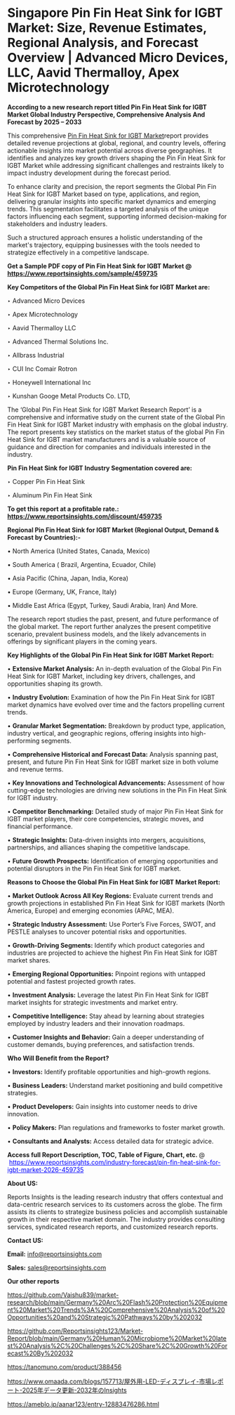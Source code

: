 # Singapore Pin Fin Heat Sink for IGBT Market: Size, Revenue Estimates, Regional Analysis, and Forecast Overview | Advanced Micro Devices, LLC, Aavid Thermalloy, Apex Microtechnology 

<strong>According to a new research report titled Pin Fin Heat Sink for IGBT Market Global Industry Perspective, Comprehensive Analysis And Forecast by 2025 – 2033</strong>

This comprehensive <a href=https://www.reportsinsights.com/sample/459735>Pin Fin Heat Sink for IGBT Market</a>report provides detailed revenue projections at global, regional, and country levels, offering actionable insights into market potential across diverse geographies. It identifies and analyzes key growth drivers shaping the Pin Fin Heat Sink for IGBT Market while addressing significant challenges and restraints likely to impact industry development during the forecast period.

To enhance clarity and precision, the report segments the Global Pin Fin Heat Sink for IGBT Market based on type, applications, and region, delivering granular insights into specific market dynamics and emerging trends. This segmentation facilitates a targeted analysis of the unique factors influencing each segment, supporting informed decision-making for stakeholders and industry leaders.

Such a structured approach ensures a holistic understanding of the market's trajectory, equipping businesses with the tools needed to strategize effectively in a competitive landscape.

<strong>Get a Sample PDF copy of Pin Fin Heat Sink for IGBT Market </strong><strong>@<a href=https://www.reportsinsights.com/sample/459735 style=color:#0000ff;> https://www.reportsinsights.com/sample/459735</a></strong></font>

<strong>Key Competitors of the Global Pin Fin Heat Sink for IGBT Market are:</strong>

‣ Advanced Micro Devices

‣ Apex Microtechnology 

‣ Aavid Thermalloy LLC

‣ Advanced Thermal Solutions Inc.

‣ Allbrass Industrial

‣ CUI Inc Comair Rotron

‣ Honeywell International Inc

‣ Kunshan Googe Metal Products Co. LTD,

The ‘Global Pin Fin Heat Sink for IGBT Market Research Report’ is a comprehensive and informative study on the current state of the Global Pin Fin Heat Sink for IGBT Market industry with emphasis on the global industry. The report presents key statistics on the market status of the global Pin Fin Heat Sink for IGBT market manufacturers and is a valuable source of guidance and direction for companies and individuals interested in the industry.

<strong>Pin Fin Heat Sink for IGBT Industry Segmentation covered are:</strong>

‣ Copper Pin Fin Heat Sink

‣ Aluminum Pin Fin Heat Sink

<strong>To get this report at a profitable rate.: <a href=https://www.reportsinsights.com/discount/459735 style=color:#0000ff;>https://www.reportsinsights.com/discount/459735</a></strong></font>

<strong>Regional Pin Fin Heat Sink for IGBT Market (Regional Output, Demand &amp; Forecast by Countries):-</strong>

• North America (United States, Canada, Mexico)

• South America ( Brazil, Argentina, Ecuador, Chile)

• Asia Pacific (China, Japan, India, Korea)

• Europe (Germany, UK, France, Italy)

• Middle East Africa (Egypt, Turkey, Saudi Arabia, Iran) And More.

The research report studies the past, present, and future performance of the global market. The report further analyzes the present competitive scenario, prevalent business models, and the likely advancements in offerings by significant players in the coming years.

<strong>Key Highlights of the Global Pin Fin Heat Sink for IGBT Market Report:</strong>

• <strong>Extensive Market Analysis:</strong> An in-depth evaluation of the Global Pin Fin Heat Sink for IGBT Market, including key drivers, challenges, and opportunities shaping its growth.

• <strong>Industry Evolution:</strong> Examination of how the Pin Fin Heat Sink for IGBT market dynamics have evolved over time and the factors propelling current trends.

• <strong>Granular Market Segmentation:</strong> Breakdown by product type, application, industry vertical, and geographic regions, offering insights into high-performing segments.

• <strong>Comprehensive Historical and Forecast Data:</strong> Analysis spanning past, present, and future Pin Fin Heat Sink for IGBT market size in both volume and revenue terms.

• <strong>Key Innovations and Technological Advancements:</strong> Assessment of how cutting-edge technologies are driving new solutions in the Pin Fin Heat Sink for IGBT industry.

• <strong>Competitor Benchmarking:</strong> Detailed study of major Pin Fin Heat Sink for IGBT market players, their core competencies, strategic moves, and financial performance.

• <strong>Strategic Insights:</strong> Data-driven insights into mergers, acquisitions, partnerships, and alliances shaping the competitive landscape.

• <strong>Future Growth Prospects:</strong> Identification of emerging opportunities and potential disruptors in the Pin Fin Heat Sink for IGBT market.

<strong>Reasons to Choose the Global Pin Fin Heat Sink for IGBT Market Report:</strong>

• <strong>Market Outlook Across All Key Regions:</strong> Evaluate current trends and growth projections in established Pin Fin Heat Sink for IGBT markets (North America, Europe) and emerging economies (APAC, MEA).

• <strong>Strategic Industry Assessment:</strong> Use Porter’s Five Forces, SWOT, and PESTLE analyses to uncover potential risks and opportunities.

• <strong>Growth-Driving Segments:</strong> Identify which product categories and industries are projected to achieve the highest Pin Fin Heat Sink for IGBT market shares.

• <strong>Emerging Regional Opportunities:</strong> Pinpoint regions with untapped potential and fastest projected growth rates.

• <strong>Investment Analysis:</strong> Leverage the latest Pin Fin Heat Sink for IGBT market insights for strategic investments and market entry.

• <strong>Competitive Intelligence:</strong> Stay ahead by learning about strategies employed by industry leaders and their innovation roadmaps.

• <strong>Customer Insights and Behavior:</strong> Gain a deeper understanding of customer demands, buying preferences, and satisfaction trends.

<strong>Who Will Benefit from the Report?</strong>

• <strong>Investors:</strong> Identify profitable opportunities and high-growth regions.

• <strong>Business Leaders:</strong> Understand market positioning and build competitive strategies.

• <strong>Product Developers:</strong> Gain insights into customer needs to drive innovation.

• <strong>Policy Makers:</strong> Plan regulations and frameworks to foster market growth.

• <strong>Consultants and Analysts:</strong> Access detailed data for strategic advice.
</ul>
<strong>Access full Report Description, TOC, Table of Figure, Chart, etc. </strong>@  <a href=https://www.reportsinsights.com/industry-forecast/pin-fin-heat-sink-for-igbt-market-2026-459735 style=color:#0000ff;>https://www.reportsinsights.com/industry-forecast/pin-fin-heat-sink-for-igbt-market-2026-459735</a></font>

<strong><strong>About US</strong>:</strong>

Reports Insights is the leading research industry that offers contextual and data-centric research services to its customers across the globe. The firm assists its clients to strategize business policies and accomplish sustainable growth in their respective market domain. The industry provides consulting services, syndicated research reports, and customized research reports.

<strong>Contact US:</strong>

<p class=""""><b>Email:</b> <a href=mailto:info@reportsinsights.com>info@reportsinsights.com</a></p>
<p class=""""><b>Sales:</b> <a href=mailto:sales@reportsinsights.com>sales@reportsinsights.com</a></p>

<strong>Our other reports</strong>

<a href=https://github.com/Vaishu839/market-research/blob/main/Germany%20Arc%20Flash%20Protection%20Equipment%20Market%20Trends%3A%20Comprehensive%20Analysis%20of%20Opportunities%20and%20Strategic%20Pathways%20by%202032>https://github.com/Vaishu839/market-research/blob/main/Germany%20Arc%20Flash%20Protection%20Equipment%20Market%20Trends%3A%20Comprehensive%20Analysis%20of%20Opportunities%20and%20Strategic%20Pathways%20by%202032</a>

<a href=https://github.com/Reportsinsights123/Market-Report/blob/main/Germany%20Human%20Microbiome%20Market%20latest%20Analysis%2C%20Challenges%2C%20Share%2C%20Growth%20Forecast%20By%202032>https://github.com/Reportsinsights123/Market-Report/blob/main/Germany%20Human%20Microbiome%20Market%20latest%20Analysis%2C%20Challenges%2C%20Share%2C%20Growth%20Forecast%20By%202032</a>

<a href=https://tanomuno.com/product/388456>https://tanomuno.com/product/388456</a>

<a href=https://www.omaada.com/blogs/157713/屋外用-LED-ディスプレイ-市場レポート-2025年データ更新-2032年のInsights>https://www.omaada.com/blogs/157713/屋外用-LED-ディスプレイ-市場レポート-2025年データ更新-2032年のInsights</a>

<a href=https://ameblo.jp/aanar123/entry-12883476286.html>https://ameblo.jp/aanar123/entry-12883476286.html</a>
